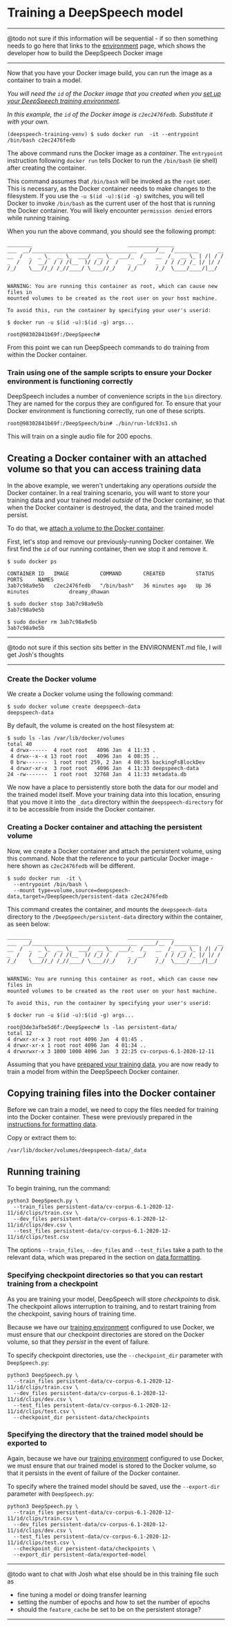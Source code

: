 # Training a DeepSpeech model

---

@todo not sure if this information will be sequential - if so then something needs to go here that links to the [environment](ENVIRONMENT.md) page, which shows the developer how to build the DeepSpeech Docker image

---

Now that you have your Docker image build, you can run the image as a container to train a model.

_You will need the `id` of the Docker image that you created when you  [set up your DeepSpeech training environment](ENVIRONMENT.md)._

_In this example, the `id` of the Docker image is `c2ec2476fedb`. Substitute it with your own._

```
(deepspeech-training-venv) $ sudo docker run  -it --entrypoint /bin/bash c2ec2476fedb
```

The above command runs the Docker image as a _container_. The `entrypoint` instruction following `docker run` tells Docker to run the `/bin/bash` (ie shell) after creating the container.

This command assumes that `/bin/bash` will be invoked as the `root` user. This is necessary, as the Docker container needs to make changes to the filesystem. If you use the `-u $(id -u):$(id -g)` switches, you will tell Docker to invoke `/bin/bash` as the current user of the host that is running the Docker container. You will likely encounter `permission denied` errors while running training.

When you run the above command, you should see the following prompt:

```
________                               _______________                
___  __/__________________________________  ____/__  /________      __
__  /  _  _ \_  __ \_  ___/  __ \_  ___/_  /_   __  /_  __ \_ | /| / /
_  /   /  __/  / / /(__  )/ /_/ /  /   _  __/   _  / / /_/ /_ |/ |/ /
/_/    \___//_/ /_//____/ \____//_/    /_/      /_/  \____/____/|__/


WARNING: You are running this container as root, which can cause new files in
mounted volumes to be created as the root user on your host machine.

To avoid this, run the container by specifying your user's userid:

$ docker run -u $(id -u):$(id -g) args...

root@98302841b69f:/DeepSpeech#

```

From this point we can run DeepSpeech commands to do training from within the Docker container.

### Train using one of the sample scripts to ensure your Docker environment is functioning correctly

DeepSpeech includes a number of convenience scripts in the `bin` directory. They are named for the corpus they are configured for. To ensure that your Docker environment is functioning correctly, run one of these scripts.

```
root@98302841b69f:/DeepSpeech/bin# ./bin/run-ldc93s1.sh
```

This will train on a single audio file for 200 epochs.

## Creating a Docker container with an attached volume so that you can access training data

In the above example, we weren't undertaking any operations _outside_ the Docker container. In a real training scenario, you will want to store your training data and your trained model _outside_ of the Docker container, so that when the Docker container is destroyed, the data, and the trained model persist.

To do that, we [attach a volume to the Docker container](https://docs.docker.com/storage/volumes/).

First, let's stop and remove our previously-running Docker container. We first find the `id` of our running container, then we stop it and remove it.

```
$ sudo docker ps  

CONTAINER ID   IMAGE          COMMAND       CREATED          STATUS          PORTS     NAMES
3ab7c98a9e5b   c2ec2476fedb   "/bin/bash"   36 minutes ago   Up 36 minutes             dreamy_dhawan

$ sudo docker stop 3ab7c98a9e5b
3ab7c98a9e5b

$ sudo docker rm 3ab7c98a9e5b
3ab7c98a9e5b

```

---

@todo not sure if this section sits better in the ENVIRONMENT.md file, I will get Josh's thoughts

---

### Create the Docker volume

We create a Docker volume using the following command:

```
$ sudo docker volume create deepspeech-data
deepspeech-data
```

By default, the volume is created on the host filesystem at:

```
$ sudo ls -las /var/lib/docker/volumes
total 40
 4 drwx------  4 root root   4096 Jan  4 11:33 .
 4 drwx--x--x 13 root root   4096 Jan  4 08:35 ..
 0 brw-------  1 root root 259, 2 Jan  4 08:35 backingFsBlockDev
 4 drwxr-xr-x  3 root root   4096 Jan  4 11:33 deepspeech-data
24 -rw-------  1 root root  32768 Jan  4 11:33 metadata.db
```

We now have a place to persistently store both the data for our model and the trained model itself. Move your training data into this location, ensuring that you move it into the `_data` directory within the `deepspeech-directory` for it to be accessible from inside the Docker container.

### Creating a Docker container and attaching the persistent volume

Now, we create a Docker container and attach the persistent volume, using this command. Note that the reference to your particular Docker image - here shown as `c2ec2476fedb` will be different.  

```
$ sudo docker run  -it \
  --entrypoint /bin/bash \
  --mount type=volume,source=deepspeech-data,target=/DeepSpeech/persistent-data c2ec2476fedb

```

This command creates the container, and mounts the `deepspeech-data` directory to the `/DeepSpeech/persistent-data` directory within the container, as seen below:

```
________                               _______________                
___  __/__________________________________  ____/__  /________      __
__  /  _  _ \_  __ \_  ___/  __ \_  ___/_  /_   __  /_  __ \_ | /| / /
_  /   /  __/  / / /(__  )/ /_/ /  /   _  __/   _  / / /_/ /_ |/ |/ /
/_/    \___//_/ /_//____/ \____//_/    /_/      /_/  \____/____/|__/


WARNING: You are running this container as root, which can cause new files in
mounted volumes to be created as the root user on your host machine.

To avoid this, run the container by specifying your user's userid:

$ docker run -u $(id -u):$(id -g) args...

root@3de3afbe5d6f:/DeepSpeech# ls -las persistent-data/
total 12
4 drwxr-xr-x 3 root root 4096 Jan  4 01:45 .
4 drwxr-xr-x 1 root root 4096 Jan  4 01:34 ..
4 drwxrwxr-x 3 1000 1000 4096 Jan  3 22:25 cv-corpus-6.1-2020-12-11

```

Assuming that you have [prepared your training data](DATA_FORMATTING.md), you are now ready to train a model from within the DeepSpeech Docker container.

## Copying training files into the Docker container

Before we can train a model, we need to copy the files needed for training into the Docker container. These were previously prepared in the [instructions for formatting data](DATA_FORMATTING.md).

Copy or extract them to:

```
/var/lib/docker/volumes/deepspeech-data/_data
```

## Running training

To begin training, run the command:

```
python3 DeepSpeech.py \
  --train_files persistent-data/cv-corpus-6.1-2020-12-11/id/clips/train.csv \
  --dev_files persistent-data/cv-corpus-6.1-2020-12-11/id/clips/dev.csv \
  --test_files persistent-data/cv-corpus-6.1-2020-12-11/id/clips/test.csv
```

The options `--train_files`, `--dev_files` and `--test_files` take a path to the relevant data, which was prepared in the section on [data formatting](DATA_FORMATTING.md).

### Specifying checkpoint directories so that you can restart training from a checkpoint

As you are training your model, DeepSpeech will store _checkpoints_ to disk. The checkpoint allows interruption to training, and to restart training from the checkpoint, saving hours of training time.

Because we have our [training environment](ENVIRONMENT.md) configured to use Docker, we must ensure that our checkpoint directories are stored on the Docker volume, so that they _persist_ in the event of failure.

To specify checkpoint directories, use the `--checkpoint_dir` parameter with `DeepSpeech.py`:

```
python3 DeepSpeech.py \
  --train_files persistent-data/cv-corpus-6.1-2020-12-11/id/clips/train.csv \
  --dev_files persistent-data/cv-corpus-6.1-2020-12-11/id/clips/dev.csv \
  --test_files persistent-data/cv-corpus-6.1-2020-12-11/id/clips/test.csv \
  --checkpoint_dir persistent-data/checkpoints
```

### Specifying the directory that the trained model should be exported to

Again, because we have our [training environment](ENVIRONMENT.md) configured to use Docker, we must ensure that our trained model is stored to the Docker volume, so that it persists in the event of failure of the Docker container.

To specify where the trained model should be saved, use the `--export-dir` parameter with `DeepSpeech.py`:

```
python3 DeepSpeech.py \
  --train_files persistent-data/cv-corpus-6.1-2020-12-11/id/clips/train.csv \
  --dev_files persistent-data/cv-corpus-6.1-2020-12-11/id/clips/dev.csv \
  --test_files persistent-data/cv-corpus-6.1-2020-12-11/id/clips/test.csv \
  --checkpoint_dir persistent-data/checkpoints \
  --export_dir persistent-data/exported-model
```

---

@todo want to chat with Josh what else should be in this training file such as

  - fine tuning a model or doing transfer learning
  - setting the number of epochs and _how_ to set the number of epochs
  - should the `feature_cache` be set to be on the persistent storage?

---
